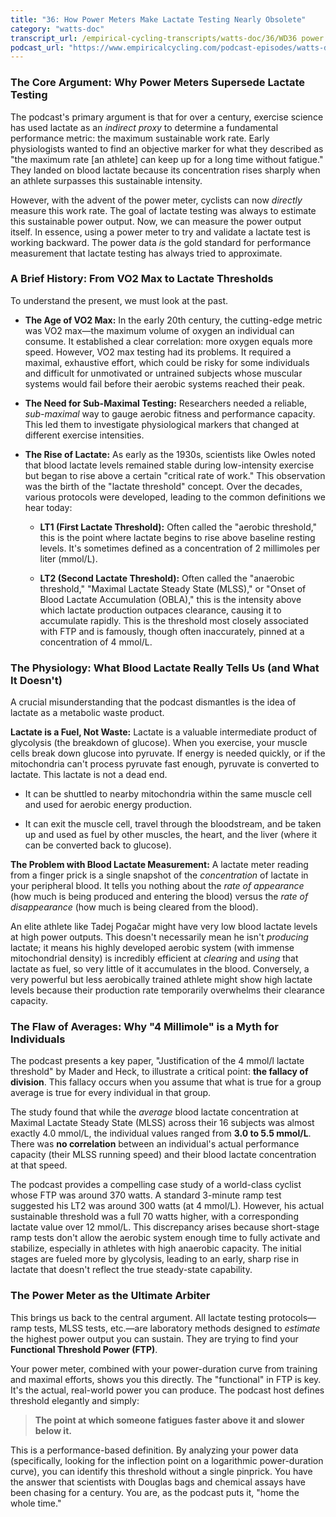 ```yaml
---
title: "36: How Power Meters Make Lactate Testing Nearly Obsolete"
category: "watts-doc"
transcript_url: /empirical-cycling-transcripts/watts-doc/36/WD36 power lactate thresholds (transcribed on 08-Aug-2025 11-07-27).txt
podcast_url: "https://www.empiricalcycling.com/podcast-episodes/watts-doc-36-how-power-meters-make-lactate-testing-nearly-obsolete"
---
```


### The Core Argument: Why Power Meters Supersede Lactate Testing

The podcast's primary argument is that for over a century, exercise science has used lactate as an _indirect proxy_ to determine a fundamental performance metric: the maximum sustainable work rate. Early physiologists wanted to find an objective marker for what they described as "the maximum rate [an athlete] can keep up for a long time without fatigue." They landed on blood lactate because its concentration rises sharply when an athlete surpasses this sustainable intensity.

However, with the advent of the power meter, cyclists can now _directly_ measure this work rate. The goal of lactate testing was always to estimate this sustainable power output. Now, we can measure the power output itself. In essence, using a power meter to try and validate a lactate test is working backward. The power data _is_ the gold standard for performance measurement that lactate testing has always tried to approximate.

### A Brief History: From VO2 Max to Lactate Thresholds

To understand the present, we must look at the past.

-   **The Age of VO2 Max:** In the early 20th century, the cutting-edge metric was VO2 max—the maximum volume of oxygen an individual can consume. It established a clear correlation: more oxygen equals more speed. However, VO2 max testing had its problems. It required a maximal, exhaustive effort, which could be risky for some individuals and difficult for unmotivated or untrained subjects whose muscular systems would fail before their aerobic systems reached their peak.
    
-   **The Need for Sub-Maximal Testing:** Researchers needed a reliable, _sub-maximal_ way to gauge aerobic fitness and performance capacity. This led them to investigate physiological markers that changed at different exercise intensities.
    
-   **The Rise of Lactate:** As early as the 1930s, scientists like Owles noted that blood lactate levels remained stable during low-intensity exercise but began to rise above a certain "critical rate of work." This observation was the birth of the "lactate threshold" concept. Over the decades, various protocols were developed, leading to the common definitions we hear today:
    
    -   **LT1 (First Lactate Threshold):** Often called the "aerobic threshold," this is the point where lactate begins to rise above baseline resting levels. It's sometimes defined as a concentration of 2 millimoles per liter (mmol/L).
        
    -   **LT2 (Second Lactate Threshold):** Often called the "anaerobic threshold," "Maximal Lactate Steady State (MLSS)," or "Onset of Blood Lactate Accumulation (OBLA)," this is the intensity above which lactate production outpaces clearance, causing it to accumulate rapidly. This is the threshold most closely associated with FTP and is famously, though often inaccurately, pinned at a concentration of 4 mmol/L.
        

### The Physiology: What Blood Lactate Really Tells Us (and What It Doesn't)

A crucial misunderstanding that the podcast dismantles is the idea of lactate as a metabolic waste product.

**Lactate is a Fuel, Not Waste:** Lactate is a valuable intermediate product of glycolysis (the breakdown of glucose). When you exercise, your muscle cells break down glucose into pyruvate. If energy is needed quickly, or if the mitochondria can't process pyruvate fast enough, pyruvate is converted to lactate. This lactate is not a dead end.

-   It can be shuttled to nearby mitochondria within the same muscle cell and used for aerobic energy production.
    
-   It can exit the muscle cell, travel through the bloodstream, and be taken up and used as fuel by other muscles, the heart, and the liver (where it can be converted back to glucose).
    

**The Problem with Blood Lactate Measurement:** A lactate meter reading from a finger prick is a single snapshot of the _concentration_ of lactate in your peripheral blood. It tells you nothing about the _rate of appearance_ (how much is being produced and entering the blood) versus the _rate of disappearance_ (how much is being cleared from the blood).

An elite athlete like Tadej Pogačar might have very low blood lactate levels at high power outputs. This doesn't necessarily mean he isn't _producing_ lactate; it means his highly developed aerobic system (with immense mitochondrial density) is incredibly efficient at _clearing_ and _using_ that lactate as fuel, so very little of it accumulates in the blood. Conversely, a very powerful but less aerobically trained athlete might show high lactate levels because their production rate temporarily overwhelms their clearance capacity.

### The Flaw of Averages: Why "4 Millimole" is a Myth for Individuals

The podcast presents a key paper, "Justification of the 4 mmol/l lactate threshold" by Mader and Heck, to illustrate a critical point: **the fallacy of division**. This fallacy occurs when you assume that what is true for a group average is true for every individual in that group.

The study found that while the _average_ blood lactate concentration at Maximal Lactate Steady State (MLSS) across their 16 subjects was almost exactly 4.0 mmol/L, the individual values ranged from **3.0 to 5.5 mmol/L**. There was **no correlation** between an individual's actual performance capacity (their MLSS running speed) and their blood lactate concentration at that speed.

The podcast provides a compelling case study of a world-class cyclist whose FTP was around 370 watts. A standard 3-minute ramp test suggested his LT2 was around 300 watts (at 4 mmol/L). However, his actual sustainable threshold was a full 70 watts higher, with a corresponding lactate value over 12 mmol/L. This discrepancy arises because short-stage ramp tests don't allow the aerobic system enough time to fully activate and stabilize, especially in athletes with high anaerobic capacity. The initial stages are fueled more by glycolysis, leading to an early, sharp rise in lactate that doesn't reflect the true steady-state capability.

### The Power Meter as the Ultimate Arbiter

This brings us back to the central argument. All lactate testing protocols—ramp tests, MLSS tests, etc.—are laboratory methods designed to _estimate_ the highest power output you can sustain. They are trying to find your **Functional Threshold Power (FTP)**.

Your power meter, combined with your power-duration curve from training and maximal efforts, shows you this directly. The "functional" in FTP is key. It's the actual, real-world power you can produce. The podcast host defines threshold elegantly and simply:

> **The point at which someone fatigues faster above it and slower below it.**

This is a performance-based definition. By analyzing your power data (specifically, looking for the inflection point on a logarithmic power-duration curve), you can identify this threshold without a single pinprick. You have the answer that scientists with Douglas bags and chemical assays have been chasing for a century. You are, as the podcast puts it, "home the whole time."